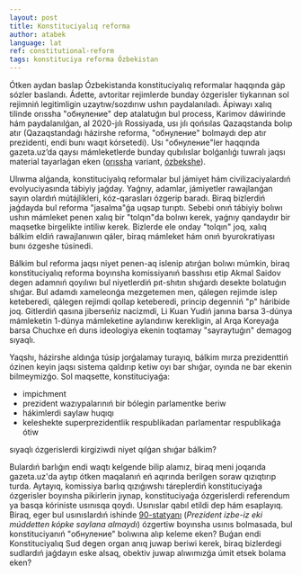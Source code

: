 ```yaml
---
layout: post
title: Konstituciyalıq reforma
author: atabek
language: lat
ref: constitutional-reform
tags: konstituciya reforma Ózbekistan
---
```


Ótken aydan baslap Ózbekistanda konstituciyalıq reformalar haqqında gáp sózler baslandı. Ádette, avtoritar rejimlerde bunday ózgerisler tiykarınan sol rejimniń legitimligin uzaytıw/sozdırıw ushın paydalanıladı. Ápiwayı xalıq tilinde orıssha "обнуление" dep atalatuǵın bul process, Karimov dáwirinde hám paydalanılǵan, al 2020-jılı Rossiyada, usı jılı qońsılas Qazaqstanda bolıp atır (Qazaqstandaǵı házirshe reforma, "обнуление" bolmaydı dep atır prezidenti, endi bunı waqıt kórsetedi). Usı "обнуление"ler haqqında gazeta.uz’da qaysı mámleketlerde bunday qubılıslar bolǵanlıǵı tuwralı jaqsı material tayarlaǵan eken ([orıssha](https://www.gazeta.uz/ru/2022/05/27/constitution-reform/) variant, [ózbekshe](https://www.gazeta.uz/oz/2022/05/27/presidential-term/)).

Ulıwma alǵanda, konstituciyalıq reformalar bul jámiyet hám civilizaciyalardıń evolyuciyasında tábiyiy jaǵday. Yaǵnıy, adamlar, jámiyetler rawajlanǵan sayın olardıń mútájlikleri, kóz-qarasları ózgerip baradı. Biraq bizlerdiń jaǵdayda bul reforma "jasalma"ǵa uqsap turıptı. Sebebi onıń tábiyiy bolıwı ushın mámleket penen xalıq bir "tolqın"da bolıwı kerek, yaǵnıy qandaydır bir maqsetke birgelikte intiliw kerek. Bizlerde ele onday "tolqın" joq, xalıq bálkim eldiń rawajlanıwın qáler, biraq mámleket hám onıń byurokratiyası bunı ózgeshe túsinedi.

Bálkim bul reforma jaqsı niyet penen-aq islenip atırǵan bolıwı múmkin, biraq konstituciyalıq reforma boyınsha komissiyanıń basshısı etip Akmal Saidov degen adamnıń qoyılıwı bul niyetlerdiń pıt-shıtın shıǵardı desekte bolatuǵın shıǵar. Bul adamdı xameleonǵa mezgetemen men, qálegen rejimde islep keteberedi, qálegen rejimdi qollap keteberedi, princip degenniń "p" háribide joq. Gitlerdiń qasına jiberseńiz nacizmdi, Li Kuan Yudiń janına barsa 3-dúnya mámleketin 1-dúnya mámleketine aylandırıw kerekligin, al Arqa Koreyaǵa barsa Chuchxe eń durıs ideologiya ekenin toqtamay "sayraytuǵın" demagog sıyaqlı.

Yaqshı, házirshe aldınǵa túsip jorǵalamay turayıq, bálkim mırza prezidenttiń ózinen keyin jaqsı sistema qaldırıp ketiw oyı bar shıǵar, oyında ne bar ekenin bilmeymizǵo. Sol maqsette, konstituciyaǵa:

- impichment
- prezident wazıypalarınıń bir bólegin parlamentke beriw
- hákimlerdi saylaw huqıqı
- keleshekte superprezidentlik respublikadan parlamentar respublikaǵa ótiw

sıyaqlı ózgerislerdi kirgiziwdi niyet qılǵan shıǵar bálkim?

Bulardıń barlıǵın endi waqtı kelgende bilip alamız, biraq meni joqarıda gazeta.uz'da aytıp ótken maqalanıń eń aqırında berilgen soraw qızıqtırıp turda. Aytayıq, komissiya barlıq qızıǵıwshı táreplerdiń konstituciyaǵa ózgerisler boyınsha pikirlerin jıynap, konstituciyaǵa ózgerislerdi referendum ya basqa kóriniste usınısqa qoydı. Usınıslar qabıl etildi dep hám esaplayıq. Biraq, eger bul usınıslardıń ishinde [90-statyanı](https://constitution.uz/ru/clause/index#item90) (_Prezident izbe-iz eki múddetten kópke saylana almaydı_) ózgertiw boyınsha usınıs bolmasada, bul konstituciyanıń "обнуление" bolıwına alıp keleme eken? Buǵan endi Konstituciyalıq Sud degen organ anıq juwap beriwi kerek, biraq bizlerdegi sudlardıń jaǵdayın eske alsaq, obektiv juwap alıwımızǵa úmit etsek bolama eken?
